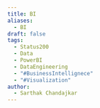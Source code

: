 ```yaml
---
title: BI
aliases:
  - BI
draft: false
tags:
  - Status200
  - Data
  - PowerBI
  - DataEngineering
  - "#BusinessIntellignece"
  - "#Visualization"
author:
  - Sarthak Chandajkar
---
```

 

